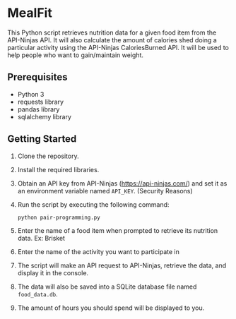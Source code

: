 # MealFit

This Python script retrieves nutrition data for a given food item from the API-Ninjas API. It will also calculate the amount of calories shed doing a particular activity using the API-Ninjas CaloriesBurned API. It will be used to help people who want to gain/maintain weight.

## Prerequisites

- Python 3
- requests library
- pandas library 
- sqlalchemy library 

## Getting Started

1. Clone the repository.

2. Install the required libraries.

3. Obtain an API key from API-Ninjas (https://api-ninjas.com/) and set it as an environment variable named `API_KEY`. (Security Reasons)

4. Run the script by executing the following command:
   ```
   python pair-programming.py
   ```

5. Enter the name of a food item when prompted to retrieve its nutrition data. Ex: Brisket

6. Enter the name of the activity you want to participate in

7. The script will make an API request to API-Ninjas, retrieve the data, and display it in the console. 

8. The data will also be saved into a SQLite database file named `food_data.db`.

9. The amount of hours you should spend will be displayed to you.
